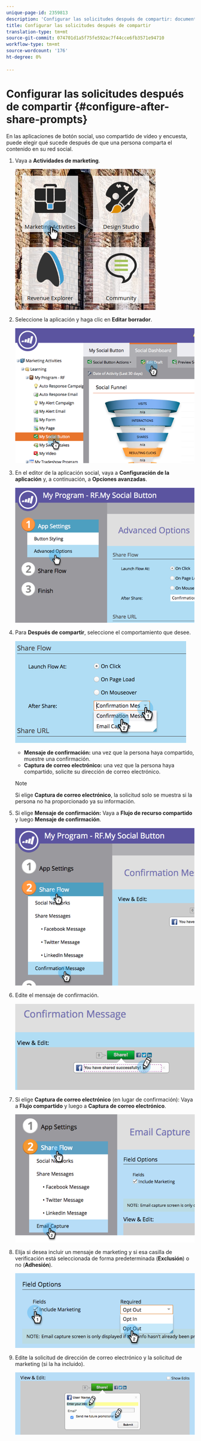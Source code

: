 ```yaml
---
unique-page-id: 2359813
description: 'Configurar las solicitudes después de compartir: documentos de marketing: documentación del producto'
title: Configurar las solicitudes después de compartir
translation-type: tm+mt
source-git-commit: 074701d1a5f75fe592ac7f44cce6fb3571e94710
workflow-type: tm+mt
source-wordcount: '176'
ht-degree: 0%

---
```



# Configurar las solicitudes después de compartir {#configure-after-share-prompts}

En las aplicaciones de botón social, uso compartido de vídeo y encuesta, puede elegir qué sucede después de que una persona comparta el contenido en su red social.

1. Vaya a **Actividades de marketing**.

   ![](assets/ma.png)

1. Seleccione la aplicación y haga clic en **Editar borrador**.

   ![](assets/image2015-4-21-12-3a1-3a11.png)

1. En el editor de la aplicación social, vaya a **Configuración de la aplicación** y, a continuación, a **Opciones avanzadas**.

   ![](assets/image2015-4-21-12-3a10-3a54.png)

1. Para **Después de compartir**, seleccione el comportamiento que desee.

   ![](assets/image2015-4-21-12-3a18-3a32.png)

   * **Mensaje de confirmación:** una vez que la persona haya compartido, muestre una confirmación.
   * **Captura de correo electrónico:** una vez que la persona haya compartido, solicite su dirección de correo electrónico.

   >[!NOTE]
   >
   >Si elige **Captura de correo electrónico**, la solicitud solo se muestra si la persona no ha proporcionado ya su información.

1. Si elige **Mensaje de confirmación:** Vaya a **Flujo de recurso compartido** y luego **Mensaje de confirmación**.

   ![](assets/image2015-4-21-12-3a26-3a10.png)

1. Edite el mensaje de confirmación.

   ![](assets/image2015-4-21-12-3a31-3a41.png)

1. Si elige **Captura de correo electrónico** (en lugar de confirmación): Vaya a **Flujo compartido** y luego a **Captura de correo electrónico**.

   ![](assets/image2015-4-21-12-3a46-3a15.png)

1. Elija si desea incluir un mensaje de marketing y si esa casilla de verificación está seleccionada de forma predeterminada (**Exclusión**) o no (**Adhesión**).

   ![](assets/image2015-4-21-12-3a48-3a51.png)

1. Edite la solicitud de dirección de correo electrónico y la solicitud de marketing (si la ha incluido).

   ![](assets/image2015-4-21-12-3a52-3a49.png)
